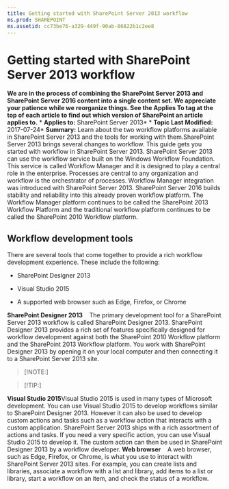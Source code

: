 ```yaml
---
title: Getting started with SharePoint Server 2013 workflow
ms.prod: SHAREPOINT
ms.assetid: cc73be76-a329-449f-90ab-86822b1c2ee8
---
```



# Getting started with SharePoint Server 2013 workflow
 **We are in the process of combining the SharePoint Server 2013 and SharePoint Server 2016 content into a single content set. We appreciate your patience while we reorganize things. See the Applies To tag at the top of each article to find out which version of SharePoint an article applies to.** * **Applies to:** SharePoint Server 2013*  * **Topic Last Modified:** 2017-07-24* **Summary:** Learn about the two workflow platforms available in SharePoint Server 2013 and the tools for working with them.SharePoint Server 2013 brings several changes to workflow. This guide gets you started with workflow in SharePoint Server 2013. SharePoint Server 2013 can use the workflow service built on the Windows Workflow Foundation. This service is called Workflow Manager and it is designed to play a central role in the enterprise. Processes are central to any organization and workflow is the orchestrator of processes. Workflow Manager integration was introduced with SharePoint Server 2013. SharePoint Server 2016 builds stability and reliability into this already proven workflow platform. The Workflow Manager platform continues to be called the SharePoint 2013 Workflow Platform and the traditional workflow platform continues to be called the SharePoint 2010 Workflow platform.
## Workflow development tools

There are several tools that come together to provide a rich workflow development experience. These include the following:
- SharePoint Designer 2013
    
  
- Visual Studio 2015
    
  
- A supported web browser such as Edge, Firefox, or Chrome
    
  
 **SharePoint Designer 2013**    The primary development tool for a SharePoint Server 2013 workflow is called SharePoint Designer 2013. SharePoint Designer 2013 provides a rich set of features specifically designed for workflow development against both the SharePoint 2010 Workflow platform and the SharePoint 2013 Workflow platform. You work with SharePoint Designer 2013 by opening it on your local computer and then connecting it to a SharePoint Server 2013 site. 
> [!NOTE:]

  
    
    


> [!TIP:]

  
    
    

 **Visual Studio 2015**Visual Studio 2015 is used in many types of Microsoft development. You can use Visual Studio 2015 to develop workflows similar to SharePoint Designer 2013. However it can also be used to develop custom actions and tasks such as a workflow action that interacts with a custom application. SharePoint Server 2013 ships with a rich assortment of actions and tasks. If you need a very specific action, you can use Visual Studio 2015 to develop it. The custom action can then be used in SharePoint Designer 2013 by a workflow developer. **Web browser**    A web browser, such as Edge, Firefox, or Chrome, is what you use to interact with SharePoint Server 2013 sites. For example, you can create lists and libraries, associate a workflow with a list and library, add items to a list or library, start a workflow on an item, and check the status of a workflow. 
